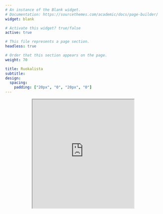 ```yaml
---
# An instance of the Blank widget.
# Documentation: https://sourcethemes.com/academic/docs/page-builder/
widget: blank

# Activate this widget? true/false
active: true

# This file represents a page section.
headless: true

# Order that this section appears on the page.
weight: 70

title: Ruokalista 
subtitle: 
design:
  spacing:
    padding: ["20px", "0", "20px", "0"]
---
```


<center>
<iframe src="https://ruokalistat.azurewebsites.net/#/8cfdbfde-ea98-e511-9417-00215a9c1ca7" width="65%" height="350" loading="lazy">
  <p>Your browser does not support iframes.</p>
</iframe>
</center>